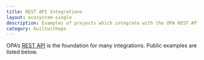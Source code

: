 ```yaml
---
title: REST API Integrations
layout: ecosystem-single
description: Examples of projects which integrate with the OPA REST API.
category: builtwithopa
---
```


OPA’s [REST API](../../rest-api) is the foundation for many integrations. Public examples are listed below.